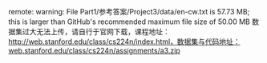 remote: warning: File Part1/参考答案/Project3/data/en-cw.txt is 57.73 MB; this is larger than GitHub's recommended maximum file size of 50.00 MB
数据集过大无法上传，请自行于官网下载，课程地址：http://web.stanford.edu/class/cs224n/index.html，数据集与代码地址：web.stanford.edu/class/cs224n/assignments/a3.zip
